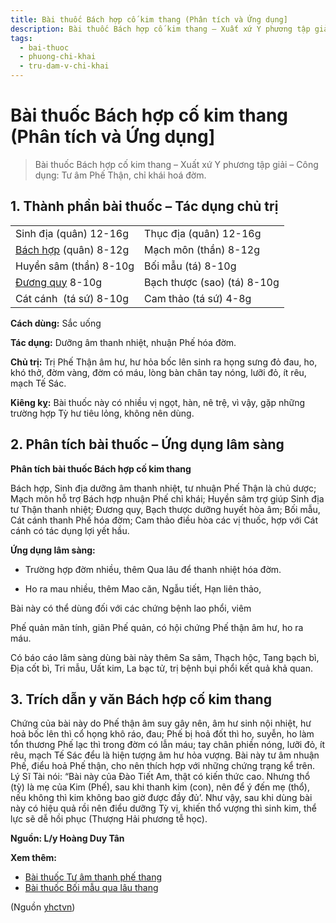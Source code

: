 ```yaml
---
title: Bài thuốc Bách hợp cố kim thang (Phân tích và Ứng dụng]
description: Bài thuốc Bách hợp cố kim thang – Xuất xứ Y phương tập giải – Công dụng- Tư âm Phế Thận, chỉ khái hoá đờm.
tags:
  - bai-thuoc
  - phuong-chi-khai
  - tru-dam-v-chi-khai
---
```


# Bài thuốc Bách hợp cố kim thang (Phân tích và Ứng dụng] 

> Bài thuốc Bách hợp cố kim thang – Xuất xứ Y phương tập giải – Công dụng: Tư âm Phế Thận, chỉ khái hoá đờm.

## 1. Thành phần bài thuốc – Tác dụng chủ trị

|  |  |
| --- | --- |
| Sinh địa (quân) 12-16g | Thục địa (quân) 12-16g |
| [Bách hợp](/yhctvn/vi-thuoc-bach-hop) (quân) 8-12g | Mạch môn (thần) 8-12g |
| Huyền sâm (thần) 8-10g | Bối mẫu (tá) 8-10g |
| [Đương quy](/yhctvn/vi-thuoc-duong-quy) 8-10g | Bạch thược (sao) (tá) 8-10g |
| Cát cánh  (tá sứ) 8-10g | Cam thảo (tá sứ) 4-8g |

**Cách dùng:** Sắc uống

**Tác dụng:** Dưỡng âm thanh nhiệt, nhuận Phế hóa đờm. 

**Chủ trị:** Trị Phế Thận âm hư, hư hỏa bốc lên sinh ra họng sưng đỏ đau, ho, khó thở, đờm vàng, đờm có máu, lòng bàn chân tay nóng, lưỡi đỏ, ít rêu, mạch Tế Sác.

**Kiêng kỵ:** Bài thuốc này có nhiều vị ngọt, hàn, nê trệ, vì vậy, gặp những trường hợp Tỳ hư tiêu lỏng, không nên dùng.

## 2. Phân tích bài thuốc – Ứng dụng lâm sàng

**Phân tích bài thuốc Bách hợp cố kim thang**

Bách hợp, Sinh địa dưỡng âm thanh nhiệt, tư nhuận Phế Thận là chủ dược; Mạch môn hỗ trợ Bách hợp nhuận Phế chỉ khái; Huyền sâm trợ giúp Sinh địa tư Thận thanh nhiệt; Đương quy, Bạch thược dưỡng huyết hòa âm; Bối mẫu, Cát cánh thanh Phế hóa đờm; Cam thảo điều hòa các vị thuốc, hợp với Cát cánh có tác dụng lợi yết hầu.

**Ứng dụng lâm sàng:** 

+ Trường hợp đờm nhiều, thêm Qua lâu để thanh nhiệt hóa đờm.

+ Ho ra mau nhiều, thêm Mao căn, Ngẫu tiết, Hạn liên thảo,

Bài này có thể dùng đối với các chứng bệnh lao phổi, viêm

Phế quản mãn tính, giãn Phế quản, có hội chứng Phế thận âm hư, ho ra máu.

Có báo cáo lâm sàng dùng bài này thêm Sa sâm, Thạch hộc, Tang bạch bì, Địa cốt bì, Tri mẫu, Uất kim, La bạc tử, trị bệnh bụi phổi kết quả khả quan.

## 3. Trích dẫn y văn Bách hợp cố kim thang

Chứng của bài này do Phế thận âm suy gây nên, âm hư sinh nội nhiệt, hư hoả bốc lên thì cổ họng khô ráo, đau; Phế bị hoả đốt thì ho, suyễn, ho làm tổn thương Phế lạc thì trong đờm có lẫn máu; tay chân phiền nóng, lưỡi đỏ, ít rêu, mạch Tế Sác đểu là hiện tượng âm hư hỏa vượng. Bài này tư âm nhuận Phế, điểu hoả Phế thận, cho nên thích hợp với những chứng trạng kể trên. Lý Sĩ Tài nói: “Bài này của Đào Tiết Am, thật có kiến thức cao. Nhưng thổ (tỳ) là mẹ của Kim (Phế), sau khi thanh kim (con), nên để ý đến mẹ (thổ), nếu không thì kim không bao giờ được đầy đủ’. Như vậy, sau khi dùng bài này có hiệu quả rồi nên điểu dưỡng Tỳ vị, khiến thổ vượng thì sinh kim, thể lực sẽ dễ hồi phục (Thượng Hải phương tễ học).

**Nguồn: L/y Hoàng Duy Tân**

**Xem thêm:**

* [Bài thuốc Tư âm thanh phế thang](/yhctvn/bai-thuoc-tu-am-thanh-phe-thang)
* [Bài thuốc Bối mẫu qua lâu thang](/yhctvn/bai-thuoc-boi-mau-qua-lau-thang)

(Nguồn <a href="https://yhctvn.com/bai-thuoc-bach-hop-co-kim-thang/" target="_blank">yhctvn</a>)
